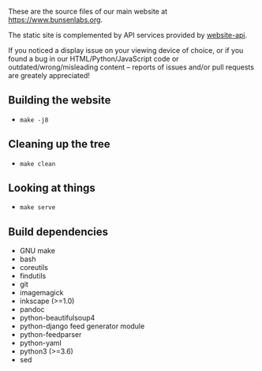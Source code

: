 These are the source files of our main website at https://www.bunsenlabs.org.

The static site is complemented by API services provided by [website-api](https://github.com/BunsenLabs/website-api).

If you noticed a display issue on your viewing device of choice, or if you found a bug in our
HTML/Python/JavaScript code or outdated/wrong/misleading content – reports of issues and/or pull
requests are greately appreciated!

## Building the website

 * `make -j8`

## Cleaning up the tree

* `make clean`

## Looking at things

 * `make serve`

## Build dependencies

* GNU make
* bash
* coreutils
* findutils
* git
* imagemagick
* inkscape (>=1.0)
* pandoc
* python-beautifulsoup4
* python-django feed generator module
* python-feedparser
* python-yaml
* python3 (>=3.6)
* sed
